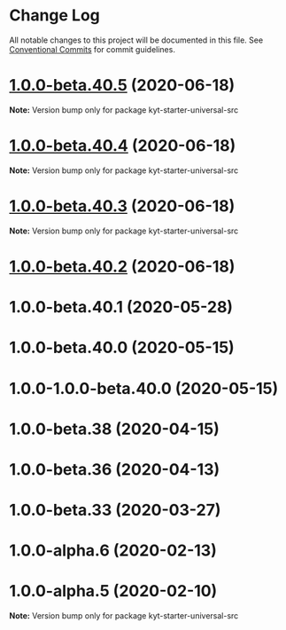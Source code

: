 # Change Log

All notable changes to this project will be documented in this file.
See [Conventional Commits](https://conventionalcommits.org) for commit guidelines.

# [1.0.0-beta.40.5](http://github.com/nytimes/kyt/packages/kyt-starter-universal/compare/kyt-starter-universal-src@1.0.0-beta.40.4...kyt-starter-universal-src@1.0.0-beta.40.5) (2020-06-18)

**Note:** Version bump only for package kyt-starter-universal-src





# [1.0.0-beta.40.4](http://github.com/nytimes/kyt/packages/kyt-starter-universal/compare/kyt-starter-universal-src@1.0.0-beta.40.3...kyt-starter-universal-src@1.0.0-beta.40.4) (2020-06-18)

**Note:** Version bump only for package kyt-starter-universal-src





# [1.0.0-beta.40.3](http://github.com/nytimes/kyt/packages/kyt-starter-universal/compare/kyt-starter-universal-src@1.0.0-beta.40.2...kyt-starter-universal-src@1.0.0-beta.40.3) (2020-06-18)

**Note:** Version bump only for package kyt-starter-universal-src





# [1.0.0-beta.40.2](http://github.com/nytimes/kyt/packages/kyt-starter-universal/compare/kyt-starter-universal-src@1.0.0-alpha.3...kyt-starter-universal-src@1.0.0-beta.40.2) (2020-06-18)



# 1.0.0-beta.40.1 (2020-05-28)



# 1.0.0-beta.40.0 (2020-05-15)



# 1.0.0-1.0.0-beta.40.0 (2020-05-15)



# 1.0.0-beta.38 (2020-04-15)



# 1.0.0-beta.36 (2020-04-13)



# 1.0.0-beta.33 (2020-03-27)



# 1.0.0-alpha.6 (2020-02-13)



# 1.0.0-alpha.5 (2020-02-10)

**Note:** Version bump only for package kyt-starter-universal-src
